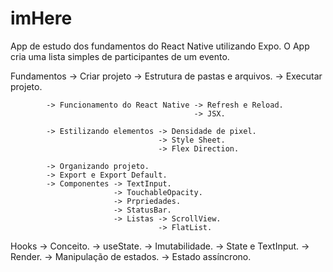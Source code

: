# imHere

App de estudo dos fundamentos do React Native utilizando Expo.
O App cria uma lista simples de participantes de um evento.

Fundamentos -> Criar projeto -> Estrutura de pastas e arquivos.
                             -> Executar projeto.

            -> Funcionamento do React Native -> Refresh e Reload.
                                             -> JSX.

            -> Estilizando elementos -> Densidade de pixel.
                                     -> Style Sheet.
                                     -> Flex Direction.

            -> Organizando projeto.
            -> Export e Export Default.
            -> Componentes -> TextInput.
                           -> TouchableOpacity.
                           -> Prpriedades.
                           -> StatusBar.
                           -> Listas -> ScrollView.
                                     -> FlatList.
                                    
Hooks -> Conceito.
      -> useState.
      -> Imutabilidade.
      -> State e TextInput.
      -> Render.
      -> Manipulação de estados.
      -> Estado assíncrono.
